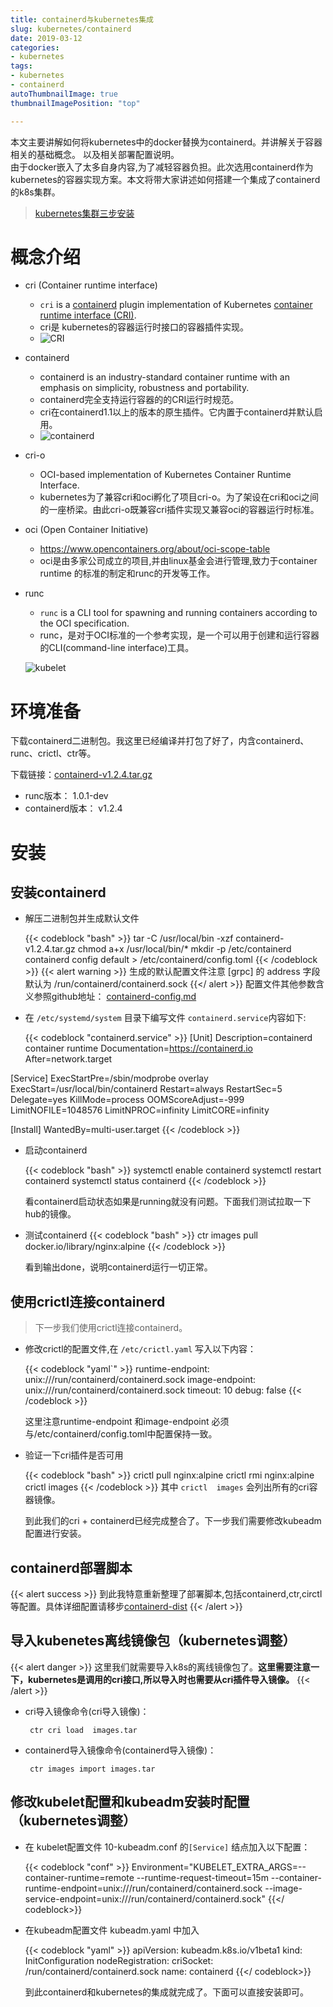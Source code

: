 ```yaml
---
title: containerd与kubernetes集成
slug: kubernetes/containerd
date: 2019-03-12
categories:
- kubernetes
tags:
- kubernetes
- containerd
autoThumbnailImage: true
thumbnailImagePosition: "top"

---
```

本文主要讲解如何将kubernetes中的docker替换为containerd。并讲解关于容器相关的基础概念。
以及相关部署配置说明。<br/>
由于docker嵌入了太多自身内容,为了减轻容器负担。此次选用containerd作为kubernetes的容器实现方案。本文将带大家讲述如何搭建一个集成了containerd的k8s集群。
<!--more-->

<!-- toc -->

> [kubernetes集群三步安装](https://sealyun.com/pro/products/)


# 概念介绍

- cri (Container runtime interface)
  - `cri` is a [containerd](https://containerd.io/) plugin implementation of Kubernetes [container runtime interface (CRI)](https://github.com/kubernetes/kubernetes/blob/master/pkg/kubelet/apis/cri/runtime/v1alpha2/api.proto).
  - cri是 kubernetes的容器运行时接口的容器插件实现。
  - ![CRI](/img/k8s-containerd/cri.png)
- containerd
  - containerd is an industry-standard container runtime with an emphasis on simplicity, robustness and portability.
  - containerd完全支持运行容器的的CRI运行时规范。
  - cri在containerd1.1以上的版本的原生插件。它内置于containerd并默认启用。
  - ![containerd](/img/k8s-containerd/containerd.png)

- cri-o
  - OCI-based implementation of Kubernetes Container Runtime Interface.
  - kubernetes为了兼容cri和oci孵化了项目cri-o。为了架设在cri和oci之间的一座桥梁。由此cri-o既兼容cri插件实现又兼容oci的容器运行时标准。

- oci (Open Container Initiative)
  - https://www.opencontainers.org/about/oci-scope-table
  - oci是由多家公司成立的项目,并由linux基金会进行管理,致力于container runtime 的标准的制定和runc的开发等工作。

- runc
  - `runc` is a CLI tool for spawning and running containers according to the OCI specification.
  - runc，是对于OCI标准的一个参考实现，是一个可以用于创建和运行容器的CLI(command-line interface)工具。

  ![kubelet](/img/k8s-containerd/kubelet.png)

# 环境准备

下载containerd二进制包。我这里已经编译并打包了好了，内含containerd、runc、crictl、ctr等。

下载链接：[containerd-v1.2.4.tar.gz](https://github.com/cuisongliu/containerd-dist/releases/download/v1.2.4/containerd-v1.2.4.tar.gz)

- runc版本：  1.0.1-dev
- containerd版本： v1.2.4

# 安装

## 安装containerd

- 解压二进制包并生成默认文件

    {{< codeblock  "bash" >}}
tar -C /usr/local/bin -xzf containerd-v1.2.4.tar.gz
chmod a+x /usr/local/bin/*
mkdir -p /etc/containerd
containerd config default > /etc/containerd/config.toml
    {{< /codeblock >}}
    {{< alert warning >}}
生成的默认配置文件注意  [grpc] 的 address 字段默认为 /run/containerd/containerd.sock
    {{</ alert >}}
    配置文件其他参数含义参照github地址： [containerd-config.md](https://github.com/containerd/containerd/blob/master/docs/man/containerd-config.toml.5.md)

- 在  `/etc/systemd/system` 目录下编写文件  `containerd.service`内容如下:
  
    {{< codeblock  "containerd.service" >}}
[Unit]
Description=containerd container runtime
Documentation=https://containerd.io
After=network.target

[Service]
ExecStartPre=/sbin/modprobe overlay
ExecStart=/usr/local/bin/containerd
Restart=always
RestartSec=5
Delegate=yes
KillMode=process
OOMScoreAdjust=-999
LimitNOFILE=1048576
LimitNPROC=infinity
LimitCORE=infinity

[Install]
WantedBy=multi-user.target
    {{< /codeblock >}}

- 启动containerd

    {{< codeblock  "bash" >}}
systemctl enable containerd
systemctl restart containerd
systemctl status containerd
    {{< /codeblock >}}

    看containerd启动状态如果是running就没有问题。下面我们测试拉取一下hub的镜像。

- 测试containerd
    {{< codeblock  "bash" >}}
ctr images pull docker.io/library/nginx:alpine
    {{< /codeblock >}}

    看到输出done，说明containerd运行一切正常。

## 使用crictl连接containerd


>  下一步我们使用crictl连接containerd。


- 修改crictl的配置文件,在  `/etc/crictl.yaml` 写入以下内容：

    {{< codeblock  "yaml`" >}}
runtime-endpoint: unix:///run/containerd/containerd.sock
image-endpoint: unix:///run/containerd/containerd.sock
timeout: 10
debug: false
    {{< /codeblock >}}

    这里注意runtime-endpoint 和image-endpoint 必须与/etc/containerd/config.toml中配置保持一致。

- 验证一下cri插件是否可用

    {{< codeblock  "bash" >}}
crictl  pull nginx:alpine
crictl  rmi  nginx:alpine
crictl  images
    {{< /codeblock >}}
    其中   `crictl  images`  会列出所有的cri容器镜像。

    到此我们的cri + containerd已经完成整合了。下一步我们需要修改kubeadm配置进行安装。

## containerd部署脚本
{{< alert success >}}
到此我特意重新整理了部署脚本,包括containerd,ctr,circtl等配置。具体详细配置请移步[containerd-dist](https://github.com/cuisongliu/containerd-dist)
{{< /alert >}}


## 导入kubenetes离线镜像包（kubernetes调整）
{{< alert danger >}}
这里我们就需要导入k8s的离线镜像包了。**这里需要注意一下，kubernetes是调用的cri接口,所以导入时也需要从cri插件导入镜像。**
{{< /alert >}}

- cri导入镜像命令(cri导入镜像)：

  ```shell
   ctr cri load  images.tar
  ```

- containerd导入镜像命令(containerd导入镜像)：

  ```
   ctr images import images.tar 
  ```

## 修改kubelet配置和kubeadm安装时配置（kubernetes调整）

- 在 kubelet配置文件 10-kubeadm.conf 的`[Service]` 结点加入以下配置：

    {{< codeblock  "conf" >}}
    Environment="KUBELET_EXTRA_ARGS=--container-runtime=remote --runtime-request-timeout=15m --container-runtime-endpoint=unix:///run/containerd/containerd.sock --image-service-endpoint=unix:///run/containerd/containerd.sock"
    {{</ codeblock>}}

- 在kubeadm配置文件 kubeadm.yaml 中加入

    {{< codeblock  "yaml" >}}
apiVersion: kubeadm.k8s.io/v1beta1
kind: InitConfiguration
nodeRegistration:
    criSocket: /run/containerd/containerd.sock
    name: containerd
    {{</ codeblock>}}


  到此containerd和kubernetes的集成就完成了。下面可以直接安装即可。

